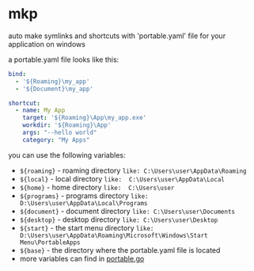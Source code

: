 # mkp

auto make symlinks and shortcuts with 'portable.yaml' file for your application on windows

a portable.yaml file looks like this:

```yaml
bind:
  - '${Roaming}\my_app'
  - '${Document}\my_app'

shortcut:
  - name: My App
    target: '${Roaming}\App\my_app.exe'
    workdir: '${Roaming}\App'
    args: "--hello world"
    category: "My Apps"
```

you can use the following variables:

- `${roaming}` - roaming directory `like: C:\Users\user\AppData\Roaming`
- `${local}` - local directory `like:  C:\Users\user\AppData\Local`
- `${home}` - home directory `like:  C:\Users\user`
- `${programs}` - programs directory `like: D:\Users\user\AppData\Local\Programs`
- `${document}` - document directory `like: C:\Users\user\Documents`
- `${desktop}` - desktop directory `like: C:\Users\user\Desktop`
- `${start}` - the start menu directory `like: D:\Users\user\AppData\Roaming\Microsoft\Windows\Start Menu\PortableApps`
- `${base}` - the directory where the portable.yaml file is located
- more variables can find in [portable.go](portable.go)
